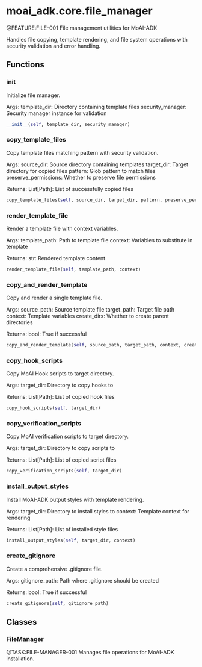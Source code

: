 # moai_adk.core.file_manager

@FEATURE:FILE-001 File management utilities for MoAI-ADK

Handles file copying, template rendering, and file system operations
with security validation and error handling.

## Functions

### __init__

Initialize file manager.

Args:
    template_dir: Directory containing template files
    security_manager: Security manager instance for validation

```python
__init__(self, template_dir, security_manager)
```

### copy_template_files

Copy template files matching pattern with security validation.

Args:
    source_dir: Source directory containing templates
    target_dir: Target directory for copied files
    pattern: Glob pattern to match files
    preserve_permissions: Whether to preserve file permissions

Returns:
    List[Path]: List of successfully copied files

```python
copy_template_files(self, source_dir, target_dir, pattern, preserve_permissions)
```

### render_template_file

Render a template file with context variables.

Args:
    template_path: Path to template file
    context: Variables to substitute in template

Returns:
    str: Rendered template content

```python
render_template_file(self, template_path, context)
```

### copy_and_render_template

Copy and render a single template file.

Args:
    source_path: Source template file
    target_path: Target file path
    context: Template variables
    create_dirs: Whether to create parent directories

Returns:
    bool: True if successful

```python
copy_and_render_template(self, source_path, target_path, context, create_dirs)
```

### copy_hook_scripts

Copy MoAI Hook scripts to target directory.

Args:
    target_dir: Directory to copy hooks to

Returns:
    List[Path]: List of copied hook files

```python
copy_hook_scripts(self, target_dir)
```

### copy_verification_scripts

Copy MoAI verification scripts to target directory.

Args:
    target_dir: Directory to copy scripts to

Returns:
    List[Path]: List of copied script files

```python
copy_verification_scripts(self, target_dir)
```

### install_output_styles

Install MoAI-ADK output styles with template rendering.

Args:
    target_dir: Directory to install styles to
    context: Template context for rendering

Returns:
    List[Path]: List of installed style files

```python
install_output_styles(self, target_dir, context)
```

### create_gitignore

Create a comprehensive .gitignore file.

Args:
    gitignore_path: Path where .gitignore should be created

Returns:
    bool: True if successful

```python
create_gitignore(self, gitignore_path)
```

## Classes

### FileManager

@TASK:FILE-MANAGER-001 Manages file operations for MoAI-ADK installation.
